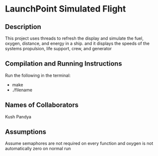 # LaunchPoint Simulated Flight

## Description
This project uses threads to refresh the display and simulate the fuel, oxygen, distance, and energy in a ship. and it displays the speeds of the systems propulsion, life support, crew, and generator

## Compilation and Running Instructions
Run the following in the terminal: 
- make
- ./filename

## Names of Collaborators
Kush Pandya


## Assumptions
Assume semaphores are not required on every function and oxygen is not automatically zero on normal run